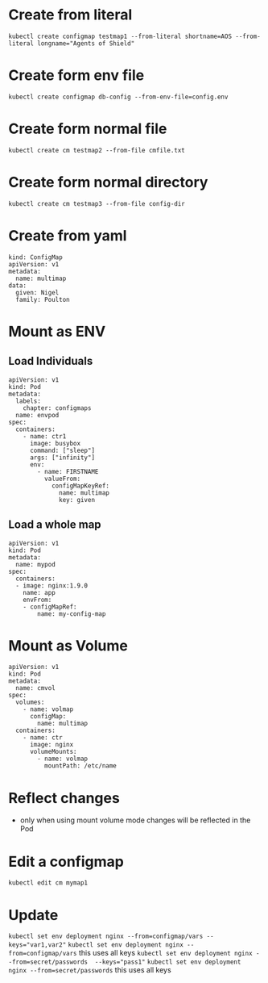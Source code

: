 # Create from literal
`kubectl create configmap testmap1 --from-literal shortname=AOS --from-literal longname="Agents of Shield"`

# Create form env file
`kubectl create configmap db-config --from-env-file=config.env`

# Create form normal file
`kubectl create cm testmap2 --from-file cmfile.txt`

# Create form normal directory
`kubectl create cm testmap3 --from-file config-dir`

# Create from yaml
```
kind: ConfigMap
apiVersion: v1
metadata:
  name: multimap
data:
  given: Nigel
  family: Poulton
```

# Mount as ENV
## Load Individuals
```
apiVersion: v1
kind: Pod
metadata:
  labels:
    chapter: configmaps
  name: envpod
spec:
  containers:
    - name: ctr1
      image: busybox
      command: ["sleep"]
      args: ["infinity"]
      env:
        - name: FIRSTNAME
          valueFrom:
            configMapKeyRef:
              name: multimap
              key: given
```
## Load a whole map
```
apiVersion: v1
kind: Pod
metadata:
  name: mypod
spec:
  containers:
  - image: nginx:1.9.0
    name: app
    envFrom:
    - configMapRef:
        name: my-config-map
```

# Mount as Volume
```
apiVersion: v1
kind: Pod
metadata:
  name: cmvol
spec:
  volumes:
    - name: volmap
      configMap:
        name: multimap
  containers:
    - name: ctr
      image: nginx
      volumeMounts:
        - name: volmap
          mountPath: /etc/name
```

# Reflect changes
- only when using mount volume mode changes will be reflected in the Pod

# Edit a configmap
`kubectl edit cm mymap1`

# Update
`kubectl set env deployment nginx --from=configmap/vars --keys="var1,var2"`
`kubectl set env deployment nginx --from=configmap/vars` this uses all keys
`kubectl set env deployment nginx --from=secret/passwords  --keys="pass1"`
`kubectl set env deployment nginx --from=secret/passwords` this uses all keys
